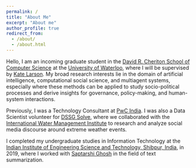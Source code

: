 ```yaml
---
permalink: /
title: "About Me"
excerpt: "About me"
author_profile: true
redirect_from: 
  - /about/
  - /about.html
---
```


Hello, I am an incoming graduate student in the [David R. Cheriton School of Computer Science](https://cs.uwaterloo.ca/) at the [University of Waterloo](https://uwaterloo.ca/), where I will be supervised by [Kate Larson](https://cs.uwaterloo.ca/~klarson/index.html). My broad research interests lie in the domain of artificial intelligence, computational social science, and multiagent systems, especially where these methods can be applied to study socio-political processes and derive insights for governance, policy-making, and human-system interactions.

Previously, I was a Technology Consultant at [PwC India](https://www.pwc.in/). I was also a Data Scientist volunteer for [DSSG Solve](https://solveforgood.org/), where we collaborated with the [International Water Management Institute](https://www.iwmi.cgiar.org/) to research and analyze social media discourse around extreme weather events.

I completed my undergraduate studies in Information Technology at the [Indian Institute of Engineering Science and Technology, Shibpur, India](https://www.iiests.ac.in/), in 2019, where I worked with [Saptarshi Ghosh](https://sites.google.com/site/saptarshighosh/) in the field of text summarization.